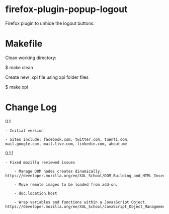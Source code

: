 firefox-plugin-popup-logout
===========================

Firefox plugin to unhide the logout buttons.

Makefile
========

Clean working directory:

$ make clean

Create new .xpi file using xpi folder files

$ make xpi

Change Log
=========

0.1

	- Initial version

	- Sites include: facebook.com, twitter.com, tuenti.com, mail.google.com, mail.live.com, linkedin.com, about.me

0.1.1

	- Fixed mozilla reviewed issues

		- Manage DOM nodes creates dinamically. https://developer.mozilla.org/en/XUL_School/DOM_Building_and_HTML_Insertion.

		- Move remote images to be loaded from add-on.

		- doc.location.host

		- Wrap variables and functions within a JavasScript Object. https://developer.mozilla.org/en/XUL_School/JavaScript_Object_Management
